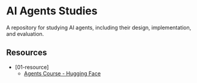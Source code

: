 # AI Agents Studies

A repository for studying AI agents, including their design, implementation, and evaluation.

## Resources

- [01-resource]
    - [Agents Course - Hugging Face](https://huggingface.co/learn/agents-course/unit0/introduction)
